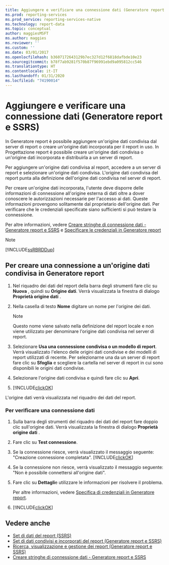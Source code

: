 ```yaml
---
title: Aggiungere e verificare una connessione dati (Generatore report e SSRS) | Microsoft Docs
ms.prod: reporting-services
ms.prod_service: reporting-services-native
ms.technology: report-data
ms.topic: conceptual
author: maggiesMSFT
ms.author: maggies
ms.reviewer: ''
ms.custom: ''
ms.date: 03/01/2017
ms.openlocfilehash: b3607172643129b7ec327d12f6818dafbde10e23
ms.sourcegitcommit: b78f7ab9281f570b87f96991ebd9a095812cc546
ms.translationtype: HT
ms.contentlocale: it-IT
ms.lasthandoff: 01/31/2020
ms.locfileid: "74190014"
---
```

# <a name="add-and-verify-a-data-connection-report-builder-and-ssrs"></a>Aggiungere e verificare una connessione dati (Generatore report e SSRS)

In Generatore report è possibile aggiungere un'origine dati condivisa dal server di report o creare un'origine dati incorporata per il report in uso. In Progettazione report è possibile creare un'origine dati condivisa o un'origine dati incorporata e distribuirla a un server di report.

Per aggiungere un'origine dati condivisa al report, accedere a un server di report e selezionare un'origine dati condivisa. L'origine dati condivisa del report punta alla definizione dell'origine dati condivisa nel server di report.

Per creare un'origine dati incorporata, l'utente deve disporre delle informazioni di connessione all'origine esterna di dati oltre a dover conoscere le autorizzazioni necessarie per l'accesso ai dati. Queste informazioni provengono solitamente dal proprietario dell'origine dati. Per verificare che le credenziali specificate siano sufficienti si può testare la connessione.

Per altre informazioni, vedere [Creare stringhe di connessione dati - Generatore report e SSRS](data-connections-data-sources-and-connection-strings-report-builder-and-ssrs.md) e [Specificare le credenziali in Generatore report](https://docs.microsoft.com/sql/reporting-services/report-data/specify-credential-and-connection-information-for-report-data-sources?view=sql-server-2017)

> [!NOTE]  
> [!INCLUDE[ssRBRDDup](../../includes/ssrbrddup-md.md)]

## <a name="to-create-a-connection-to-a-shared-data-source-in-report-builder"></a>Per creare una connessione a un'origine dati condivisa in Generatore report

1. Nel riquadro dei dati del report della barra degli strumenti fare clic su **Nuova** , quindi su **Origine dati**. Verrà visualizzata la finestra di dialogo **Proprietà origine dati** .

2. Nella casella di testo **Nome** digitare un nome per l'origine dei dati.

    > [!NOTE]  
    >  Questo nome viene salvato nella definizione del report locale e non viene utilizzato per denominare l'origine dati condivisa nel server di report. 

3. Selezionare **Usa una connessione condivisa o un modello di report**. Verrà visualizzato l'elenco delle origini dati condivise e dei modelli di report utilizzati di recente. Per selezionarne una da un server di report fare clic su **Sfoglia** e scegliere la cartella nel server di report in cui sono disponibili le origini dati condivise.

4. Selezionare l'origine dati condivisa e quindi fare clic su **Apri**.

5. [!INCLUDE[clickOK](../../includes/clickok-md.md)]  

L'origine dati verrà visualizzata nel riquadro dei dati del report.

### <a name="to-verify-a-data-connection"></a>Per verificare una connessione dati  

1. Sulla barra degli strumenti del riquadro dei dati del report fare doppio clic sull'origine dati. Verrà visualizzata la finestra di dialogo **Proprietà origine dati** .

2. Fare clic su **Test connessione**.

3. Se la connessione riesce, verrà visualizzato il messaggio seguente: "Creazione connessione completata". [!INCLUDE[clickOK](../../includes/clickok-md.md)]  

4. Se la connessione non riesce, verrà visualizzato il messaggio seguente: "Non è possibile connettersi all'origine dati".  

5. Fare clic su **Dettagli**e utilizzare le informazioni per risolvere il problema.

    Per altre informazioni, vedere [Specifica di credenziali in Generatore report](https://docs.microsoft.com/sql/reporting-services/report-data/specify-credential-and-connection-information-for-report-data-sources?view=sql-server-2017).

6. [!INCLUDE[clickOK](../../includes/clickok-md.md)]  

## <a name="see-also"></a>Vedere anche

- [Set di dati del report &#40;SSRS&#41;](../../reporting-services/report-data/report-datasets-ssrs.md)   
- [Set di dati condivisi e incorporati del report &#40;Generatore report e SSRS&#41;](../../reporting-services/report-data/report-embedded-datasets-and-shared-datasets-report-builder-and-ssrs.md)
- [Ricerca, visualizzazione e gestione dei report &#40;Generatore report e SSRS&#41;](../../reporting-services/report-builder/finding-viewing-and-managing-reports-report-builder-and-ssrs.md)
- [Creare stringhe di connessione dati - Generatore report e SSRS](data-connections-data-sources-and-connection-strings-report-builder-and-ssrs.md)